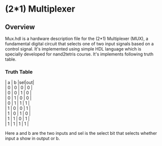 #  (2*1) Multiplexer
## Overview

Mux.hdl is a hardware description file for the (2*1) Multiplexer (MUX), a fundamental digital circuit that selects one of two input signals based on a control signal. It's implemented using simple HDL language which is specially developed for nand2tetris course. It's implements following truth table.

### Truth Table

| a | b |sel|out|   
| 0 | 0 | 0 | 0 |   
| 0 | 0 | 1 | 0 |   
| 0 | 1 | 0 | 0 |   
| 0 | 1 | 1 | 1 |   
| 1 | 0 | 0 | 1 |   
| 1 | 0 | 1 | 0 |   
| 1 | 1 | 0 | 1 |   
| 1 | 1 | 1 | 1 |

Here a and b are the two inputs and sel is the select bit that selects whether input a show in output or b.


